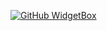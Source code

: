 [![GitHub WidgetBox](https://github-widgetbox.vercel.app/api/profile?username=prejin2310&theme=magic_girl&data=followers,repositories,stars,commits)](https://prejinpr.live/)



